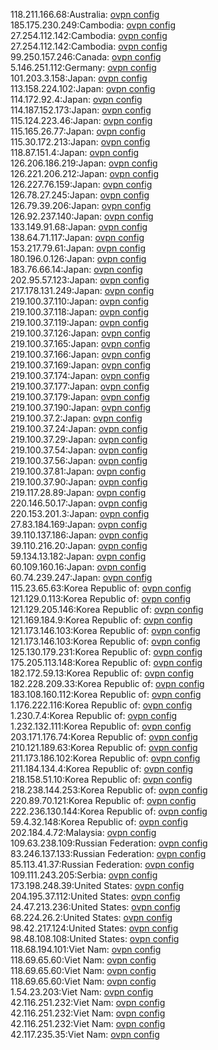 118.211.166.68:Australia: [ovpn config](vpn/118_211_166_68.ovpn)  
185.175.230.249:Cambodia: [ovpn config](vpn/185_175_230_249.ovpn)  
27.254.112.142:Cambodia: [ovpn config](vpn/27_254_112_142.ovpn)  
27.254.112.142:Cambodia: [ovpn config](vpn/27_254_112_142.ovpn)  
99.250.157.246:Canada: [ovpn config](vpn/99_250_157_246.ovpn)  
5.146.251.112:Germany: [ovpn config](vpn/5_146_251_112.ovpn)  
101.203.3.158:Japan: [ovpn config](vpn/101_203_3_158.ovpn)  
113.158.224.102:Japan: [ovpn config](vpn/113_158_224_102.ovpn)  
114.172.92.4:Japan: [ovpn config](vpn/114_172_92_4.ovpn)  
114.187.152.173:Japan: [ovpn config](vpn/114_187_152_173.ovpn)  
115.124.223.46:Japan: [ovpn config](vpn/115_124_223_46.ovpn)  
115.165.26.77:Japan: [ovpn config](vpn/115_165_26_77.ovpn)  
115.30.172.213:Japan: [ovpn config](vpn/115_30_172_213.ovpn)  
118.87.151.4:Japan: [ovpn config](vpn/118_87_151_4.ovpn)  
126.206.186.219:Japan: [ovpn config](vpn/126_206_186_219.ovpn)  
126.221.206.212:Japan: [ovpn config](vpn/126_221_206_212.ovpn)  
126.227.76.159:Japan: [ovpn config](vpn/126_227_76_159.ovpn)  
126.78.27.245:Japan: [ovpn config](vpn/126_78_27_245.ovpn)  
126.79.39.206:Japan: [ovpn config](vpn/126_79_39_206.ovpn)  
126.92.237.140:Japan: [ovpn config](vpn/126_92_237_140.ovpn)  
133.149.91.68:Japan: [ovpn config](vpn/133_149_91_68.ovpn)  
138.64.71.117:Japan: [ovpn config](vpn/138_64_71_117.ovpn)  
153.217.79.61:Japan: [ovpn config](vpn/153_217_79_61.ovpn)  
180.196.0.126:Japan: [ovpn config](vpn/180_196_0_126.ovpn)  
183.76.66.14:Japan: [ovpn config](vpn/183_76_66_14.ovpn)  
202.95.57.123:Japan: [ovpn config](vpn/202_95_57_123.ovpn)  
217.178.131.249:Japan: [ovpn config](vpn/217_178_131_249.ovpn)  
219.100.37.110:Japan: [ovpn config](vpn/219_100_37_110.ovpn)  
219.100.37.118:Japan: [ovpn config](vpn/219_100_37_118.ovpn)  
219.100.37.119:Japan: [ovpn config](vpn/219_100_37_119.ovpn)  
219.100.37.126:Japan: [ovpn config](vpn/219_100_37_126.ovpn)  
219.100.37.165:Japan: [ovpn config](vpn/219_100_37_165.ovpn)  
219.100.37.166:Japan: [ovpn config](vpn/219_100_37_166.ovpn)  
219.100.37.169:Japan: [ovpn config](vpn/219_100_37_169.ovpn)  
219.100.37.174:Japan: [ovpn config](vpn/219_100_37_174.ovpn)  
219.100.37.177:Japan: [ovpn config](vpn/219_100_37_177.ovpn)  
219.100.37.179:Japan: [ovpn config](vpn/219_100_37_179.ovpn)  
219.100.37.190:Japan: [ovpn config](vpn/219_100_37_190.ovpn)  
219.100.37.2:Japan: [ovpn config](vpn/219_100_37_2.ovpn)  
219.100.37.24:Japan: [ovpn config](vpn/219_100_37_24.ovpn)  
219.100.37.29:Japan: [ovpn config](vpn/219_100_37_29.ovpn)  
219.100.37.54:Japan: [ovpn config](vpn/219_100_37_54.ovpn)  
219.100.37.56:Japan: [ovpn config](vpn/219_100_37_56.ovpn)  
219.100.37.81:Japan: [ovpn config](vpn/219_100_37_81.ovpn)  
219.100.37.90:Japan: [ovpn config](vpn/219_100_37_90.ovpn)  
219.117.28.89:Japan: [ovpn config](vpn/219_117_28_89.ovpn)  
220.146.50.17:Japan: [ovpn config](vpn/220_146_50_17.ovpn)  
220.153.201.3:Japan: [ovpn config](vpn/220_153_201_3.ovpn)  
27.83.184.169:Japan: [ovpn config](vpn/27_83_184_169.ovpn)  
39.110.137.186:Japan: [ovpn config](vpn/39_110_137_186.ovpn)  
39.110.216.20:Japan: [ovpn config](vpn/39_110_216_20.ovpn)  
59.134.13.182:Japan: [ovpn config](vpn/59_134_13_182.ovpn)  
60.109.160.16:Japan: [ovpn config](vpn/60_109_160_16.ovpn)  
60.74.239.247:Japan: [ovpn config](vpn/60_74_239_247.ovpn)  
115.23.65.63:Korea Republic of: [ovpn config](vpn/115_23_65_63.ovpn)  
121.129.0.113:Korea Republic of: [ovpn config](vpn/121_129_0_113.ovpn)  
121.129.205.146:Korea Republic of: [ovpn config](vpn/121_129_205_146.ovpn)  
121.169.184.9:Korea Republic of: [ovpn config](vpn/121_169_184_9.ovpn)  
121.173.146.103:Korea Republic of: [ovpn config](vpn/121_173_146_103.ovpn)  
121.173.146.103:Korea Republic of: [ovpn config](vpn/121_173_146_103.ovpn)  
125.130.179.231:Korea Republic of: [ovpn config](vpn/125_130_179_231.ovpn)  
175.205.113.148:Korea Republic of: [ovpn config](vpn/175_205_113_148.ovpn)  
182.172.59.13:Korea Republic of: [ovpn config](vpn/182_172_59_13.ovpn)  
182.228.209.33:Korea Republic of: [ovpn config](vpn/182_228_209_33.ovpn)  
183.108.160.112:Korea Republic of: [ovpn config](vpn/183_108_160_112.ovpn)  
1.176.222.116:Korea Republic of: [ovpn config](vpn/1_176_222_116.ovpn)  
1.230.7.4:Korea Republic of: [ovpn config](vpn/1_230_7_4.ovpn)  
1.232.132.111:Korea Republic of: [ovpn config](vpn/1_232_132_111.ovpn)  
203.171.176.74:Korea Republic of: [ovpn config](vpn/203_171_176_74.ovpn)  
210.121.189.63:Korea Republic of: [ovpn config](vpn/210_121_189_63.ovpn)  
211.173.186.102:Korea Republic of: [ovpn config](vpn/211_173_186_102.ovpn)  
211.184.134.4:Korea Republic of: [ovpn config](vpn/211_184_134_4.ovpn)  
218.158.51.10:Korea Republic of: [ovpn config](vpn/218_158_51_10.ovpn)  
218.238.144.253:Korea Republic of: [ovpn config](vpn/218_238_144_253.ovpn)  
220.89.70.121:Korea Republic of: [ovpn config](vpn/220_89_70_121.ovpn)  
222.236.130.144:Korea Republic of: [ovpn config](vpn/222_236_130_144.ovpn)  
59.4.32.148:Korea Republic of: [ovpn config](vpn/59_4_32_148.ovpn)  
202.184.4.72:Malaysia: [ovpn config](vpn/202_184_4_72.ovpn)  
109.63.238.109:Russian Federation: [ovpn config](vpn/109_63_238_109.ovpn)  
83.246.137.133:Russian Federation: [ovpn config](vpn/83_246_137_133.ovpn)  
85.113.41.37:Russian Federation: [ovpn config](vpn/85_113_41_37.ovpn)  
109.111.243.205:Serbia: [ovpn config](vpn/109_111_243_205.ovpn)  
173.198.248.39:United States: [ovpn config](vpn/173_198_248_39.ovpn)  
204.195.37.112:United States: [ovpn config](vpn/204_195_37_112.ovpn)  
24.47.213.236:United States: [ovpn config](vpn/24_47_213_236.ovpn)  
68.224.26.2:United States: [ovpn config](vpn/68_224_26_2.ovpn)  
98.42.217.124:United States: [ovpn config](vpn/98_42_217_124.ovpn)  
98.48.108.108:United States: [ovpn config](vpn/98_48_108_108.ovpn)  
118.68.194.101:Viet Nam: [ovpn config](vpn/118_68_194_101.ovpn)  
118.69.65.60:Viet Nam: [ovpn config](vpn/118_69_65_60.ovpn)  
118.69.65.60:Viet Nam: [ovpn config](vpn/118_69_65_60.ovpn)  
118.69.65.60:Viet Nam: [ovpn config](vpn/118_69_65_60.ovpn)  
1.54.23.203:Viet Nam: [ovpn config](vpn/1_54_23_203.ovpn)  
42.116.251.232:Viet Nam: [ovpn config](vpn/42_116_251_232.ovpn)  
42.116.251.232:Viet Nam: [ovpn config](vpn/42_116_251_232.ovpn)  
42.116.251.232:Viet Nam: [ovpn config](vpn/42_116_251_232.ovpn)  
42.117.235.35:Viet Nam: [ovpn config](vpn/42_117_235_35.ovpn)  
